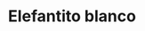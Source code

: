 ---
title: Elefantito blanco
date: 
draft: false

# descripcion
description : Dije de plata y nácar

materials: Plata 925

color: Plateado y nácar blanco

dimensions: 1,5cm ancho

code: 02-25-0687

type: "Dijes"

categories: []

price: $1.870,00

# Images
# first image will be shown in the product page
images:
  # - image: "images/path_to_image"
  # La ubicacion de las imagenes es imagenes/Dijes/Dijes.Nácar/02-25-0687-elefantito-blanco
  - image: "./images/dijes/nácar/02-25-0687.JPG"
---